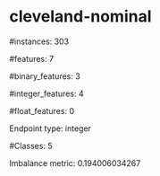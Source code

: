 # cleveland-nominal

#instances: 303

#features: 7

  #binary_features: 3

  #integer_features: 4

  #float_features: 0

Endpoint type: integer

#Classes: 5

Imbalance metric: 0.194006034267

